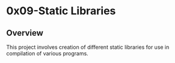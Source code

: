 # 0x09-Static Libraries

## Overview

 This project involves creation of different static libraries for use in compilation of various programs.